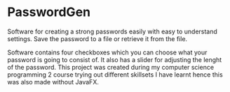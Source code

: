 # PasswordGen
Software for creating a strong passwords easily with easy to understand settings. Save the password to a file or retrieve it from the file.

Software contains four checkboxes which you can choose what your password is going to consist of. It also has a slider for adjusting the lenght of the password.
This project was created during my computer science programming 2 course trying out different skillsets I have learnt hence this was also made without JavaFX.
